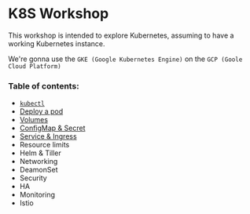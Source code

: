 # K8S Workshop

This workshop is intended to explore Kubernetes, assuming to have a working Kubernetes instance. 

We're gonna use the `GKE (Google Kubernetes Engine)` on the `GCP (Goole Cloud Platform)`

### Table of contents:
- [`kubectl`](topics/kubectl.md)
- [Deploy a pod](topics/pod-deployment/pod-deployment.md)
- [Volumes](topics/volumes/volumes.md)
- [ConfigMap & Secret](topics/config-secrets/config-secrets.md)
- [Service & Ingress](topics/service-ingress/service-ingress.md)
- Resource limits
- Helm & Tiller
- Networking
- DeamonSet
- Security
- HA
- Monitoring
- Istio
